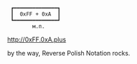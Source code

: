 ```
 ┏━━━━━━━━━━━━━━┓
 ┃  0xFF + 0xA  ┃
 ┗━━━━━━━━━━━━━━┛
        м.п.
```

http://0xFF.0xA.plus


by the way, 
Reverse Polish Notation rocks.
